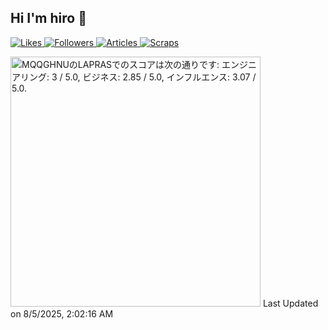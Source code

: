 ## Hi I'm hiro 👋

<!--
**hiro0908/hiro0908** is a ✨ _special_ ✨ repository because its `README.md` (this file) appears on your GitHub profile.

Here are some ideas to get you started:

- 🔭 I’m currently working on ...
- 🌱 I’m currently learning ...
- 👯 I’m looking to collaborate on ...
- 🤔 I’m looking for help with ...
- 💬 Ask me about ...
- 📫 How to reach me: ...
- 😄 Pronouns: ...
- ⚡ Fun fact: ...
-->
<!-- ![GitHub stats](https://github-readme-stats.vercel.app/api?username=hiro315&show_icons=true&count_private=true)
-->
<!-- Zenn -->
<p align="left">
  <a href="https://zenn.dev/hiro315">
    <img src="https://badgen.org/img/zenn/hiro315/likes?style=for-the-badge" alt="Likes" />
  </a>
  <a href="https://zenn.dev/hiro315">
    <img src="https://badgen.org/img/zenn/hiro315/followers?style=for-the-badge" alt="Followers" />
  </a>
  <a href="https://zenn.dev/hiro315">
    <img src="https://badgen.org/img/zenn/hiro315/articles?style=for-the-badge" alt="Articles" />
  </a>
  <a href="https://zenn.dev/hiro315?tab=scraps">
    <img src="https://badgen.org/img/zenn/hiro315/scraps?style=for-the-badge" alt="Scraps" />
  </a>
</p>
<!--START_SECTION:lapras-card-->
<p ><a href="https://lapras.com/public/MQQGHNU" target="_blank" rel="noopener noreferrer"><img alt="MQQGHNUのLAPRASでのスコアは次の通りです: エンジニアリング: 3 / 5.0, ビジネス: 2.85 / 5.0, インフルエンス: 3.07 / 5.0." src="https://lapras-card-generator.vercel.app/api/svg?e=3&b=2.85&i=3.07&b1=%23020E27&b2=%230E5593&i1=%23030E21&i2=%231688BF&l=ja" width="400" ></a>  
Last Updated on 8/5/2025, 2:02:16 AM</p>
<!--END_SECTION:lapras-card-->

